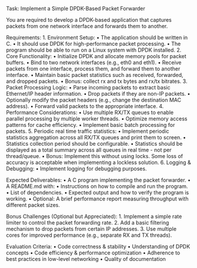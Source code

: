 Task: Implement a Simple DPDK-Based Packet Forwarder

You are required to develop a DPDK-based application that captures packets from one network interface and forwards them to another.

Requirements:
	1.	Environment Setup:
	•	The application should be written in C.
	•	It should use DPDK for high-performance packet processing.
	•	The program should be able to run on a Linux system with DPDK installed.
	2.	Core Functionality:
	•	Initialize DPDK and allocate memory pools for packet buffers.
	•	Bind to two network interfaces (e.g., eth0 and eth1).
	•	Receive packets from one interface, process them, and forward them to another interface.
	•	Maintain basic packet statistics such as received, forwarded, and dropped packets.
    •   Bonus: collect rx and tx bytes and rx/tx bitrates.
	3.	Packet Processing Logic:
	•	Parse incoming packets to extract basic Ethernet/IP header information.
	•	Drop packets if they are non-IP packets.
	•	Optionally modify the packet headers (e.g., change the destination MAC address).
	•	Forward valid packets to the appropriate interface.
	4.	Performance Considerations:
	•	Use multiple RX/TX queues to enable parallel processing by multiple worker threads.
	•	Optimize memory access patterns for cache efficiency.
	•	Implement basic batch processing for packets.
	5.  Periodic real time traffic statistics:
	•   Implement periodic statistics aggregation across all RX/TX queues and print them to screen.
	•   Statistics collection period should be configurable.
	•   Statistics should be displayed as a total summary across all queues in real time - not per thread/queue.
	•   Bonus: Implement this without using locks. Some loss of accuracy is acceptable when implementing a lockless solution.
	6.	Logging & Debugging:
	•	Implement logging for debugging purposes.
	

Expected Deliverables:
	•	A C program implementing the packet forwarder.
	•	A README.md with:
	•	Instructions on how to compile and run the program.
	•	List of dependencies.
	•	Expected output and how to verify the program is working.
	•	Optional: A brief performance report measuring throughput with different packet sizes.

Bonus Challenges (Optional but Appreciated):
	1.	Implement a simple rate limiter to control the packet forwarding rate.
	2.	Add a basic filtering mechanism to drop packets from certain IP addresses.
	3.	Use multiple cores for improved performance (e.g., separate RX and TX threads).

Evaluation Criteria:
	•	Code correctness & stability
	•	Understanding of DPDK concepts
	•	Code efficiency & performance optimization
	•	Adherence to best practices in low-level networking
	•	Quality of documentation
